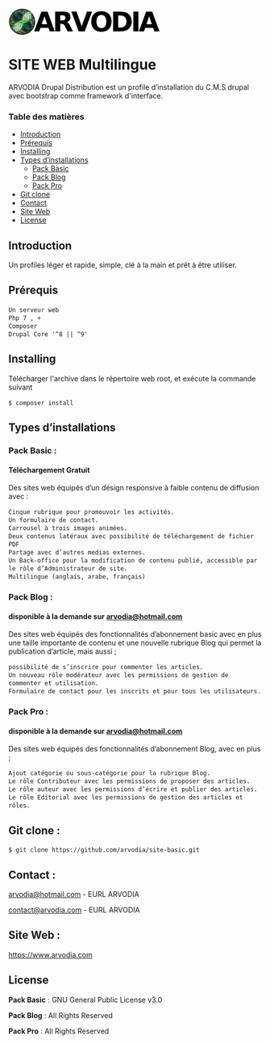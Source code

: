 ![EURL ARVODIA](/arvodia-logo-text.png)
# SITE WEB Multilingue

ARVODIA Drupal Distribution est un profile d’installation du C.M.S drupal avec bootstrap comme framework d'interface.
### Table des matières
 * [Introduction](#introduction)
 * [Prérequis](#prérequis)
 * [Installing](#installing)
 * [Types d’installations](#types-dinstallations)
   * [Pack Basic](#pack-basic-)
   * [Pack Blog](#pack-blog-)
   * [Pack Pro](#pack-pro-)
 * [Git clone](#git-clone)
 * [Contact](#contact)
 * [Site Web](#site-web)
 * [License](#license)

## Introduction
Un profiles léger et rapide, simple, clé à la main et prêt à être utiliser.

## Prérequis
```
Un serveur web
Php 7 , +
Composer
Drupal Core '^8 || ^9'
```
## Installing

Télécharger l'archive dans le répertoire web root, et exécute la commande suivant

```
$ composer install
```

## Types d’installations

### Pack Basic : 
#### Téléchargement Gratuit

Des sites web équipés d’un désign responsive à faible contenu de diffusion avec :

    Cinque rubrique pour promouvoir les activités.
    Un formulaire de contact.
    Carrousel à trois images animées.
    Deux contenus latéraux avec possibilité de téléchargement de fichier PDF
    Partage avec d’autres medias externes.
    Un Back-office pour la modification de contenu publié, accessible par le rôle d’Administrateur de site.
    Multilingue (anglais, arabe, français)
    
### Pack Blog : 
#### disponible à la demande sur arvodia@hotmail.com

Des sites web équipés des fonctionnalités d’abonnement basic avec en plus une taille importante de contenu et une nouvelle rubrique Blog qui permet la publication d’article, mais aussi ;

    possibilité de s’inscrire pour commenter les articles.
    Un nouveau rôle modérateur avec les permissions de gestion de commenter et utilisation.
    Formulaire de contact pour les inscrits et pour tous les utilisateurs.

### Pack Pro : 
#### disponible à la demande sur arvodia@hotmail.com

Des sites web équipés des fonctionnalités d’abonnement Blog, avec en plus ;

    Ajout catégorie ou sous-catégorie pour la rubrique Blog.
    Le rôle Contributeur avec les permissions de proposer des articles.
    Le rôle auteur avec les permissions d’écrire et publier des articles.
    Le rôle Editorial avec les permissions de gestion des articles et rôles.

## Git clone :
```
$ git clone https://github.com/arvodia/site-basic.git
```

## Contact :
[arvodia@hotmail.com](mailto:arvodia@hotmail.com) - EURL ARVODIA

[contact@arvodia.com](mailto:contact@arvodia.com) - EURL ARVODIA

## Site Web :

https://www.arvodia.com

## License
**Pack Basic** : GNU General Public License v3.0

**Pack Blog**  : All Rights Reserved

**Pack Pro**   : All Rights Reserved
